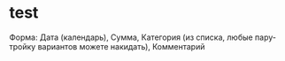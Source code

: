 # test
Форма: Дата (календарь), Сумма, Категория (из списка, любые пару-тройку вариантов можете накидать), Комментарий
